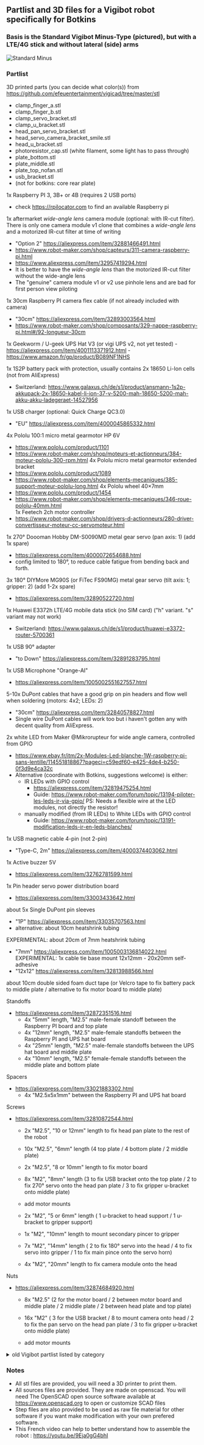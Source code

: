## Partlist and 3D files for a Vigibot robot specifically for Botkins

### Basis is the Standard Vigibot Minus-Type (pictured), but with a LTE/4G stick and without lateral (side) arms 

![Standard Minus](https://github.com/vigibot/vigicad/blob/master/images/Minus%20render-2.png)

### Partlist

3D printed parts (you can decide what color(s)) from https://github.com/efeuentertainment/vigicad/tree/master/stl
  - clamp_finger_a.stl
  - clamp_finger_b.stl
  - clamp_servo_bracket.stl
  - clamp_u_bracket.stl
  - head_pan_servo_bracket.stl
  - head_servo_camera_bracket_smile.stl
  - head_u_bracket.stl
  - photoresistor_cap.stl (white filament, some light has to pass through)
  - plate_bottom.stl
  - plate_middle.stl
  - plate_top_nofan.stl
  - usb_bracket.stl
  - (not for botkins: core rear plate)

1x Raspberry PI 3, 3B+ or 4B (requires 2 USB ports)
  - check https://rpilocator.com to find an available Raspberry pi 

1x aftermarket *wide-angle lens* camera module (optional: with IR-cut filter). There is only one camera module v1 clone that combines a *wide-angle lens* and a motorized IR-cut filter at time of writing
  - "Option 2" https://aliexpress.com/item/32881466491.html
  - https://www.robot-maker.com/shop/capteurs/311-camera-raspberry-pi.html
  - https://www.aliexpress.com/item/32957419294.html
  - It is better to have the *wide-angle lens* than the motorized IR-cut filter without the wide-angle lens
  - The "genuine" camera module v1 or v2 use pinhole lens and are bad for first person view piloting

1x 30cm Raspberry PI camera flex cable (if not already included with camera)
  - "30cm" https://aliexpress.com/item/32893003564.html
  - https://www.robot-maker.com/shop/composants/329-nappe-raspberry-pi.html#/92-longueur-30cm

1x Geekworm / U-geek UPS Hat V3 (or vigi UPS v2, not yet tested)
    - https://aliexpress.com/item/4001113371912.html
    - https://www.amazon.fr/gp/product/B089NF1NHS

1x 1S2P battery pack with protection, usually contains 2x 18650 Li-Ion cells (not from AliExpress)
  - Switzerland: https://www.galaxus.ch/de/s1/product/ansmann-1s2p-akkupack-2x-18650-kabel-li-ion-37-v-5200-mah-18650-5200-mah-akku-akku-ladegeraet-14527956

1x USB charger (optional: Quick Charge QC3.0)
  - "EU" https://aliexpress.com/item/4000045865332.html

4x Pololu 100:1 micro metal gearmotor HP 6V
  - https://www.pololu.com/product/1101
  - https://www.robot-maker.com/shop/moteurs-et-actionneurs/384-moteur-pololu-300-rpm.html
4x Pololu micro metal gearmotor extended bracket
  - https://www.pololu.com/product/1089
  - https://www.robot-maker.com/shop/elements-mecaniques/385-support-moteur-pololu-long.html
4x Pololu wheel 40×7mm
  - https://www.pololu.com/product/1454
  - https://www.robot-maker.com/shop/elements-mecaniques/346-roue-pololu-40mm.html  
1x Feetech 2ch motor controller
  - https://www.robot-maker.com/shop/drivers-d-actionneurs/280-driver-convertisseur-moteur-cc-servomoteur.html

1x 270° Doooman Hobby DM-S0090MD metal gear servo (pan axis: 1) (add 1x spare)
  - https://aliexpress.com/item/4000072654688.html
  - config limited to 180°, to reduce cable fatigue from bending back and forth.

3x 180° DIYMore MG90S (or FiTec FS90MG) metal gear servo (tilt axis: 1; gripper: 2) (add 1-2x spare)
  - https://aliexpress.com/item/32890522720.html

1x Huawei E3372h LTE/4G mobile data stick (no SIM card) ("h" variant. "s" variant may not work)
  - Switzerland: https://www.galaxus.ch/de/s1/product/huawei-e3372-router-5700361

1x USB 90° adapter
  - "to Down" https://aliexpress.com/item/32891283795.html

1x USB Microphone "Orange-AI"
  - https://aliexpress.com/item/1005002551627557.html

5-10x DuPont cables that have a good grip on pin headers and flow well when soldering (motors: 4x2; LEDs: 2)
  - "30cm" https://aliexpress.com/item/32840578827.html
  - Single wire DuPont cables will work too but i haven't gotten any with decent quality from AliExpress.

2x white LED from Maker @Mikrorupteur for wide angle camera, controlled from GPIO 
  - https://www.ebay.fr/itm/2x-Modules-Led-blanche-1W-raspberry-pi-sans-lentille/114551818867?pageci=c59edf60-e425-4de4-b250-0f3d9e4ca32c
  - Alternative (coordinate with Botkins, suggestions welcome) is either:
    - IR LEDs with GPIO control
      - https://aliexpress.com/item/32819475254.html
      - Guide: https://www.robot-maker.com/forum/topic/13194-piloter-les-leds-ir-via-gpio/ PS: Needs a flexible wire at the LED modules, not directly the resistor!
    - manually modified (from IR LEDs) to White LEDs with GPIO control
      - Guide: https://www.robot-maker.com/forum/topic/13191-modification-leds-ir-en-leds-blanches/

1x USB magnetic cable 4-pin (not 2-pin)
  - "Type-C, 2m" https://aliexpress.com/item/4000374403062.html

1x Active buzzer 5V
  - https://aliexpress.com/item/32762781599.html

1x Pin header servo power distribution board
  - https://aliexpress.com/item/33003433642.html

about 5x Single DuPont pin sleeves
  - "1P" https://aliexpress.com/item/33035707563.html
  - alternative: about 10cm heatshrink tubing 

EXPERIMENTAL: about 20cm of 7mm heatshrink tubing
  - "7mm" https://aliexpress.com/item/1005003136814022.html
EXPERIMENTAL: 1x cable tie base mount 12x12mm - 20x20mm self-adhesive 
  - "12x12" https://aliexpress.com/item/32813988566.html

about 10cm double sided foam duct tape (or Velcro tape to fix battery pack to middle plate / alternative to fix motor board to middle plate)

Standoffs
  - https://aliexpress.com/item/32872351516.html
    - 4x "5mm" length, "M2.5" male-female standoff between the Raspberry PI board and top plate
    - 4x "12mm" length, "M2.5" male-female standoffs between the Raspberry PI and UPS hat board
    - 4x "25mm" length, "M2.5" male-female standoffs between the UPS hat board and middle plate
    - 4x "10mm" length, "M2.5" female-female standoffs between the middle plate and bottom plate

Spacers
- https://aliexpress.com/item/33021883302.html
  - 4x "M2.5x5x1mm" between the Raspberry PI and UPS hat board

Screws
  - https://aliexpress.com/item/32810872544.html
    - 2x "M2.5", "10 or 12mm" length to fix head pan plate to the rest of the robot
    - 10x "M2.5", "6mm" length (4 top plate / 4 bottom plate / 2 middle plate)
    - 2x "M2.5", "8 or 10mm" length to fix motor board

    - 8x "M2", "8mm" length (3 to fix USB bracket onto the top plate / 2 to fix 270° servo onto the head pan plate / 3 to fix gripper u-bracket onto middle plate)
    - add motor mounts
    - 2x "M2", "5 or 6mm" length ( 1 u-bracket to head support / 1 u-bracket to gripper support)
    - 1x "M2", "10mm" length to mount secondary pincer to gripper
    - 7x "M2", "14mm" length ( 2 to fix 180° servo into the head / 4 to fix servo into gripper / 1 to fix main pince onto the servo horn)
    - 4x "M2", "20mm" length to fix camera module onto the head

Nuts
  - https://aliexpress.com/item/32874684920.html
    - 8x "M2.5" (2 for the motor board / 2 between motor board and middle plate / 2 middle plate / 2 between head plate and top plate)
    - 16x "M2" ( 3 for the USB bracket / 8 to mount camera onto head / 2 to fix the pan servo on the head pan plate / 3 to fix gripper u-bracket onto middle plate)

    - add motor mounts


<details><summary>old Vigibot partlist listed by category</summary>

#### Core assembly

- Raspberry PI 3 / Raspberry PI 3 B+ / Raspberry PI 4

- An aftermarket *wide-angle lens* camera module v1 clone is highly recommended
  - The "genuine" camera module v1 or v2 use pinhole lens and are bad for first person view piloting
  - There is only one camera module v1 clone that combines a *wide-angle lens* and a motorized IR-cut filter at time of writing
    - https://www.robot-maker.com/shop/capteurs/311-camera-raspberry-pi.html  (fast delivery)
    - https://www.aliexpress.com/item/32957419294.html
  - It is better to have the *wide-angle lens* than the motorized IR-cut filter without the wide-angle lens
  
- 30cm Raspberry PI camera cable
  - https://www.robot-maker.com/shop/composants/329-nappe-raspberry-pi.html#/92-longueur-30cm

- A reliable Raspberry PI UPS hat board, there is only one at time of writing
  - The Geekworm / U-geek UPS Hat V3
    - https://www.amazon.fr/gp/product/B089NF1NHS
    - https://fr.aliexpress.com/item/4001113371912.html

- 1S Batterie with BMS included
   - not from AliExpress

- 3D printed parts, screws, nuts and standoffs 
  - Full kit : https://www.robot-maker.com/shop/kits-robots/425-kit-chassis-4wd-minus-425.html
  - List :
    - 3D printed parts : 4  ( Top, middle, bottom and rear plate )
    - 12mm length M2.5 male standoffs between the Raspberry PI and UPS hat board : 4
    - 25mm length M2.5 male standoffs between the UPS hat board and middle plate : 4
    - 10mm length M2.5 female standoffs between the middle plate and bottom plate : 4
    - 5mm length M2.5 male standoffs between the Raspberry PI board and top plate : 4
    - 6 mm M2.5 screw : 10 ( 4 top plate / 4 bottom plate / 2 middle plate)
    - 8 or 10 mm M2.5 screw to fix motor board : 2 
    - M2.5 nut : 6 ( 4 for the motor board / 2 middle plate)
    - 8mm length M2 screw to fix the back plate on the middle plate : 3 
    - M2 nut : 3

#### Motorization 

- Four Pololu 100:1 micro metal gearmotor HP 6V
  - https://www.robot-maker.com/shop/moteurs-et-actionneurs/384-moteur-pololu-300-rpm.html (provided with cable you need to solder, but can be provided soldered)
  - https://www.pololu.com/product/1101
- Four Pololu micro metal gearmotor extended bracket ( provided with screws and nuts)
  - https://www.robot-maker.com/shop/elements-mecaniques/385-support-moteur-pololu-long.html
  - https://www.pololu.com/product/1089
- Four Pololu wheel 40×7mm
  - https://www.robot-maker.com/shop/elements-mecaniques/346-roue-pololu-40mm.html  
  - https://www.pololu.com/product/1454
- Feetech 2ch motor controller (provided with cables) 
  - https://www.robot-maker.com/shop/drivers-d-actionneurs/280-driver-convertisseur-moteur-cc-servomoteur.html

#### Head assembly

- Two "SG90" type micro servo
  - 270° servo is highly recommended for the pan axis : 1
    - https://www.robot-maker.com/shop/moteurs-et-actionneurs/370-servomoteur-9g-270-370.html

  - 180° servo is good for the tilt axis : 1
    - https://www.robot-maker.com/shop/moteurs-et-actionneurs/18-servomoteur-9g-18.html

- 3D printed parts, screws, nuts and standoffs
  - Full kit : https://www.robot-maker.com/shop/kits-robots/88-kit-tourelle-pan-tilt-88.html
  - List :
    - 3D printed parts : 3 or 4 (Smiling head, pan plate, tilt bracket, and 4th is an optional protection to protect camera lens)
    - 10mm or 12mm length M2.5 screw  : 2 ( to fix pan plate to the rest of the robot)
    - M2.5 nut : 2
    - 5 or 6 mm M2 screw : 1 
    - 8 mm M2 screw : 2  (to fix 270° servo on the pan plate)
    - 14 or 16 mm M2 screw : 2 ( to fix 180° servo in the head)
    - 20 mm M2 screw : 4 (for camera assembly on the head)
    - M2 nut : 10 (8 for the camera, 2 to fix the servo on the pan plate)

#### Clamp assembly

- 180° servo SG90 servo : 2
  - https://www.robot-maker.com/shop/moteurs-et-actionneurs/18-servomoteur-9g-18.html

- 3D printed parts, screws and nuts
  - Full kit : https://www.robot-maker.com/shop/kits-robots/423-kit-pince-minus-423.html
  - List :
    - 3D printed parts : 4
    - 5 or 6 mm M2 screw : 1
    - 8 mm M2 screw : 3
    - 10 mm M2 screw : 1
    - 14 mm M2 screw : 5
    - M2 nut : 2
<details><summary>Not required for Botkins</summary>

#### Lateral arms

- 180° servo SG90 servo : 2
  - https://www.robot-maker.com/shop/moteurs-et-actionneurs/18-servomoteur-9g-18.html

- 3D printed parts, screws and nuts
  - Full kit : https://www.robot-maker.com/shop/kits-robots/424-kit-bras-lateraux-minus-424.html
  - List :
    - 3D printed parts : 4 (left and right servo holder, and left and right lateral arms)
    - 8 mm M2 screw : 2 (to fix lateral arms on the servo)
    - 14 mm M2.5 screw : 2 (to fix servo holders on the rest of the robot it replaces 8mm M2.5 screws)
    - M2.5 nut : 2 (to fix servo holders on the rest of the robot, use 8mm M2.5 screws previously removed, wich was already on your robot) 
    - Note : use the long screws provided with servomotors to fix the servomotors on the servo holder
</details>
<details><summary>Not required for Botkins</summary>

#### Charge station assembly

- A USB magnetic cable with magnetic plug
  - https://www.robot-maker.com/shop/alimentation/335-cable-usb-magnetique.html
  - https://www.robot-maker.com/shop/alimentation/336-embout-magnetique-micro-usb-336.html
- 3D printed part :
  - https://www.robot-maker.com/forum/topic/13134-station-de-charge-pour-robot-de-type-minus
</details>

#### Optionnal add ons
- 40mm fan for the top plate  https://www.amazon.fr/gp/product/B07D5QBFLK/ref=ppx_yo_dt_b_asin_title_o01_s00 ( use top plate with fan hole in this case)
- Leds to show if someone is using the robot or not
- Cables to manually control the IR led state on the camera
</details>

### Notes

- All stl files are provided, you will need a 3D printer to print them.
- All sources files are provided. They are made on openscad. You will need The OpenSCAD open source software available at https://www.openscad.org to open or customize SCAD files
- Step files are also provided to be used as raw file material for other software if you want make modification with your own prefered software.
- This French video can help to better understand how to assemble the robot : https://youtu.be/9Eja0gG4bhI
